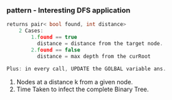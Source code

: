  ### pattern - Interesting DFS application 
```cpp
returns pair< bool found, int distance>
    2 Cases:
        1.found == true
          distance = distance from the target node.
        2.found == false
          distance = max depth from the curRoot
    
Plus: in every call, UPDATE the GOLBAL variable ans. 
```
1. Nodes at a distance k from a given node.
2. Time Taken to infect the complete Binary Tree.
 
 
 
